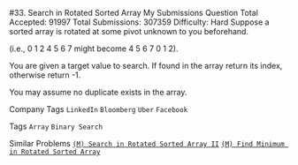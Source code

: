 #33. Search in Rotated Sorted Array My Submissions Question
Total Accepted: 91997 Total Submissions: 307359 Difficulty: Hard
Suppose a sorted array is rotated at some pivot unknown to you beforehand.

(i.e., 0 1 2 4 5 6 7 might become 4 5 6 7 0 1 2).

You are given a target value to search. If found in the array return its index, otherwise return -1.

You may assume no duplicate exists in the array.

Company Tags ```LinkedIn``` ```Bloomberg``` ```Uber``` ```Facebook```

Tags ```Array``` ```Binary Search```

Similar Problems [```(M) Search in Rotated Sorted Array II```](https://leetcode.com/problems/search-in-rotated-sorted-array-ii/) [```(M) Find Minimum in Rotated Sorted Array```](https://leetcode.com/problems/find-minimum-in-rotated-sorted-array/)
